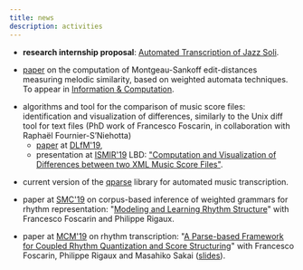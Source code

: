 ```yaml
---
title: news
description: activities
---
```


* **research internship proposal**: [Automated Transcription of Jazz Soli](files/AutomatedTranscriptionJazzSoli.pdf).



* [paper](https://hal.inria.fr/hal-01857267) on the computation of Montgeau-Sankoff edit-distances measuring melodic similarity, based on weighted automata techniques. To appear in [Information & Computation](https://www.journals.elsevier.com/information-and-computation).

  

- algorithms and tool for the comparison of music score files: identification and visualization of differences, similarly to the Unix diff tool for text files (PhD work of Francesco Foscarin, in collaboration with Raphaël Fournier-S’Niehotta)
  - [paper](https://hal.inria.fr/hal-02267454) at [DLfM'19](https://dlfm.web.ox.ac.uk),
  - presentation at [ISMIR'19](https://ismir2019.ewi.tudelft.nl) LBD: ["Computation and Visualization of Differences between two XML Music Score Files"](https://hal.inria.fr/hal-02309923).



* current version of the [qparse](https://gitlab.inria.fr/qparse/qparselib) library for automated music transcription.

* paper at [SMC'19](http://smc2019.uma.es) on corpus-based inference of weighted grammars for rhythm representation: "[Modeling and Learning Rhythm Structure](https://hal.inria.fr/hal-02024437)" with Francesco Foscarin and Philippe Rigaux.

* paper at [MCM'19](https://mcm19.etsisi.upm.es) on rhythm transcription: "[A Parse-based Framework for Coupled Rhythm Quantization and Score Structuring](https://hal.inria.fr/hal-01988990)" with Francesco Foscarin, Philippe Rigaux and Masahiko Sakai ([slides](https://hal.inria.fr/hal-01988990v2/file/MCM-qparse-slides.pdf)).

  

